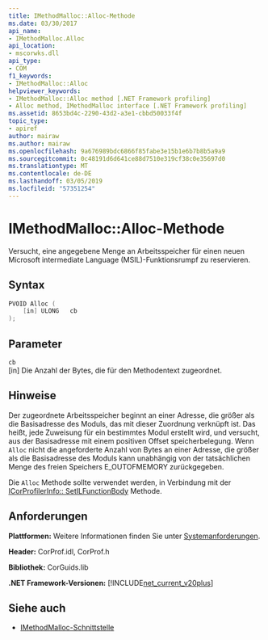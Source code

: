 ```yaml
---
title: IMethodMalloc::Alloc-Methode
ms.date: 03/30/2017
api_name:
- IMethodMalloc.Alloc
api_location:
- mscorwks.dll
api_type:
- COM
f1_keywords:
- IMethodMalloc::Alloc
helpviewer_keywords:
- IMethodMalloc::Alloc method [.NET Framework profiling]
- Alloc method, IMethodMalloc interface [.NET Framework profiling]
ms.assetid: 8653bd4c-2290-43d2-a3e1-cbbd50033f4f
topic_type:
- apiref
author: mairaw
ms.author: mairaw
ms.openlocfilehash: 9a676989bdc6866f85fabe3e15b1e6b7b8b5a9a9
ms.sourcegitcommit: 0c48191d6d641ce88d7510e319cf38c0e35697d0
ms.translationtype: MT
ms.contentlocale: de-DE
ms.lasthandoff: 03/05/2019
ms.locfileid: "57351254"
---
```

# <a name="imethodmallocalloc-method"></a>IMethodMalloc::Alloc-Methode

Versucht, eine angegebene Menge an Arbeitsspeicher für einen neuen Microsoft intermediate Language (MSIL)-Funktionsrumpf zu reservieren.

## <a name="syntax"></a>Syntax

```cpp
PVOID Alloc (
    [in] ULONG   cb
);
```

## <a name="parameters"></a>Parameter

`cb`\
[in] Die Anzahl der Bytes, die für den Methodentext zugeordnet.

## <a name="remarks"></a>Hinweise

 Der zugeordnete Arbeitsspeicher beginnt an einer Adresse, die größer als die Basisadresse des Moduls, das mit dieser Zuordnung verknüpft ist. Das heißt, jede Zuweisung für ein bestimmtes Modul erstellt wird, und versucht, aus der Basisadresse mit einem positiven Offset speicherbelegung. Wenn `Alloc` nicht die angeforderte Anzahl von Bytes an einer Adresse, die größer als die Basisadresse des Moduls kann unabhängig von der tatsächlichen Menge des freien Speichers E_OUTOFMEMORY zurückgegeben.

 Die `Alloc` Methode sollte verwendet werden, in Verbindung mit der [ICorProfilerInfo:: SetILFunctionBody](icorprofilerinfo-setilfunctionbody-method.md) Methode.

## <a name="requirements"></a>Anforderungen
 **Plattformen:** Weitere Informationen finden Sie unter [Systemanforderungen](../../../../docs/framework/get-started/system-requirements.md).

 **Header:** CorProf.idl, CorProf.h

 **Bibliothek:** CorGuids.lib

 **.NET Framework-Versionen:** [!INCLUDE[net_current_v20plus](../../../../includes/net-current-v20plus-md.md)]

## <a name="see-also"></a>Siehe auch

- [IMethodMalloc-Schnittstelle](imethodmalloc-interface.md)